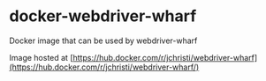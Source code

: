 # docker-webdriver-wharf
Docker image that can be used by webdriver-wharf

Image hosted at [https://hub.docker.com/r/jchristi/webdriver-wharf](https://hub.docker.com/r/jchristi/webdriver-wharf/)
